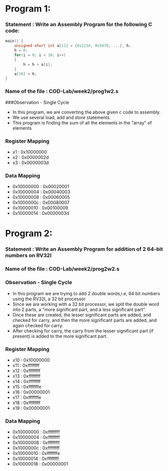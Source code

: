 # Program 1:
### Statement : Write an Assembly Program for the following C code:
```c
main() {
	unsigned short int a[11] = {0x1234, 0x5678, ...}, h;
	h = 0;
	for(i = 0; i < 10; i++)
	{
		h = h + a[i];
	}
	a[10] = h;
}
```

### Name of the file : COD-Lab/week2/prog1w2.s

###Observation - Single Cycle
- In this program, we are converting the above given c code to assembly. 
- We use several load, add and store statements.
- This program is finding the sum of all the elements in the "array" of elements

### Register Mapping
- x1 : 0x10000000
- x2 : 0x0000002d
- x3 : 0x0000003d

### Data Mapping
- 0x10000000 : 0x00020001
- 0x10000004 : 0x00040003
- 0x10000008 : 0x00060005
- 0x1000000c : 0x00080007
- 0x10000010 : 0x00100009
- 0x10000014 : 0x0000003d

# Program 2:
### Statement : Write an Assembly Program for addition of 2 64-bit numbers on RV32I

### Name of the file : COD-Lab/week2/prog2w2.s

### Observation -  Single Cycle
- In this program we are trying to add 2 double words,i.e, 64 bit numbers using the RV32I, a 32 bit processor
- Since we are working with a 32 bit processor, we split the double word into 2 parts, a "more significant part, and a less significant part".
- Once these are created, the lesser significant parts are added, and checked for carry, and then the more significant parts are added, and again checked for carry. 
- After checking for carry, the carry from the lesser significant part (if present) is added to the more significant part.

### Register Mapping 
- x10 : 0x10000000
- x11 : 0xffffffff
- x12 : 0xffffffff
- x13 : 0xffffffff
- x14 : 0xffffffff
- x15 : 0xfffffffe
- x16 : 0x00000001
- x17 : 0xfffffffe
- x18 : 0xffffffff 
- x19 : 0x00000001

### Data Mapping 
- 0x10000000 : 0xffffffff
- 0x10000004 : 0xffffffff
- 0x10000008 : 0xffffffff
- 0x1000000c : 0xffffffff
- 0x10000010 : 0xfffffffe
- 0x10000014 : 0xffffffff
- 0x10000018 : 0x00000001


